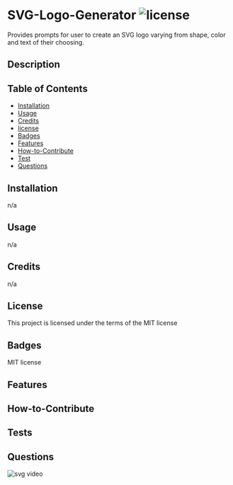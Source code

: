 # SVG-Logo-Generator ![license](https://img.shields.io/badge/license-MIT-blue.svg)
Provides prompts for user to create an SVG logo varying from shape, color and text of their choosing.


## Description

## Table of Contents 

- [Installation](#installation)
- [Usage](#usage)
- [Credits](#credits)
- [license](#license)
- [Badges](#badges)
- [Features](#features)
- [How-to-Contribute](#how-to-contribute)
- [Test](#test)
- [Questions](#questions)

## Installation

 n/a

## Usage

 n/a

## Credits


 n/a

## License

 This project is licensed under the terms of the MIT license

 
## Badges
 MIT license


## Features




## How-to-Contribute

## Tests

## Questions

![svg video]("./assets/svgLogo.mp4")